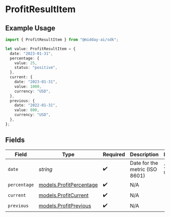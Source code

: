# ProfitResultItem

## Example Usage

```typescript
import { ProfitResultItem } from "@midday-ai/sdk";

let value: ProfitResultItem = {
  date: "2023-01-31",
  percentage: {
    value: 25,
    status: "positive",
  },
  current: {
    date: "2023-01-31",
    value: 1000,
    currency: "USD",
  },
  previous: {
    date: "2022-01-31",
    value: 800,
    currency: "USD",
  },
};
```

## Fields

| Field                                                    | Type                                                     | Required                                                 | Description                                              | Example                                                  |
| -------------------------------------------------------- | -------------------------------------------------------- | -------------------------------------------------------- | -------------------------------------------------------- | -------------------------------------------------------- |
| `date`                                                   | *string*                                                 | :heavy_check_mark:                                       | Date for the metric (ISO 8601)                           | 2023-01-31                                               |
| `percentage`                                             | [models.ProfitPercentage](../models/profitpercentage.md) | :heavy_check_mark:                                       | N/A                                                      |                                                          |
| `current`                                                | [models.ProfitCurrent](../models/profitcurrent.md)       | :heavy_check_mark:                                       | N/A                                                      |                                                          |
| `previous`                                               | [models.ProfitPrevious](../models/profitprevious.md)     | :heavy_check_mark:                                       | N/A                                                      |                                                          |